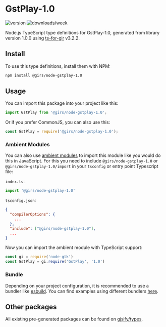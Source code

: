 
# GstPlay-1.0

![version](https://img.shields.io/npm/v/@girs/node-gstplay-1.0)
![downloads/week](https://img.shields.io/npm/dw/@girs/node-gstplay-1.0)


Node.js TypeScript type definitions for GstPlay-1.0, generated from library version 1.0.0 using [ts-for-gir](https://github.com/gjsify/ts-for-gir) v3.2.2.


## Install

To use this type definitions, install them with NPM:
```bash
npm install @girs/node-gstplay-1.0
```

## Usage

You can import this package into your project like this:
```ts
import GstPlay from '@girs/node-gstplay-1.0';
```

Or if you prefer CommonJS, you can also use this:
```ts
const GstPlay = require('@girs/node-gstplay-1.0');
```

### Ambient Modules

You can also use [ambient modules](https://github.com/gjsify/ts-for-gir/tree/main/packages/cli#ambient-modules) to import this module like you would do this in JavaScript.
For this you need to include `@girs/node-gstplay-1.0` or `@girs/node-gstplay-1.0/import` in your `tsconfig` or entry point Typescript file:

`index.ts`:
```ts
import '@girs/node-gstplay-1.0'
```

`tsconfig.json`:
```json
{
  "compilerOptions": {
    ...
  },
  "include": ["@girs/node-gstplay-1.0"],
  ...
}
```

Now you can import the ambient module with TypeScript support: 

```ts
const gi = require('node-gtk')
const GstPlay = gi.require('GstPlay', '1.0')
```


### Bundle

Depending on your project configuration, it is recommended to use a bundler like [esbuild](https://esbuild.github.io/). You can find examples using different bundlers [here](https://github.com/gjsify/ts-for-gir/tree/main/examples).

## Other packages

All existing pre-generated packages can be found on [gjsify/types](https://github.com/gjsify/types).

